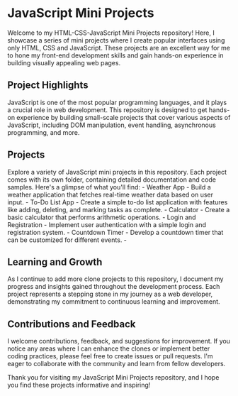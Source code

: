 <h1>JavaScript Mini Projects</h1>
Welcome to my HTML-CSS-JavaScript Mini Projects repository! Here, I showcase a series of mini projects where I create popular interfaces using only HTML, CSS and JavaScript. These projects are an excellent way for me to hone my front-end development skills and gain hands-on experience in building visually appealing web pages.

<h2>Project Highlights</h2>
JavaScript is one of the most popular programming languages, and it plays a crucial role in web development. This repository is designed to get hands-on experience by building small-scale projects that cover various aspects of JavaScript, including DOM manipulation, event handling, asynchronous programming, and more.

<h2>Projects</h2>
Explore a variety of JavaScript mini projects in this repository. Each project comes with its own folder, containing detailed documentation and code samples. Here's a glimpse of what you'll find:
- Weather App - Build a weather application that fetches real-time weather data based on user input.
- To-Do List App - Create a simple to-do list application with features like adding, deleting, and marking tasks as complete.
- Calculator - Create a basic calculator that performs arithmetic operations.
- Login and Registration - Implement user authentication with a simple login and registration system.
- Countdown Timer - Develop a countdown timer that can be customized for different events.
-
<h2>Learning and Growth</h2>
As I continue to add more clone projects to this repository, I document my progress and insights gained throughout the development process. Each project represents a stepping stone in my journey as a web developer, demonstrating my commitment to continuous learning and improvement.

<h2>Contributions and Feedback</h2>
I welcome contributions, feedback, and suggestions for improvement. If you notice any areas where I can enhance the clones or implement better coding practices, please feel free to create issues or pull requests. I'm eager to collaborate with the community and learn from fellow developers.

Thank you for visiting my JavaScript Mini Projects repository, and I hope you find these projects informative and inspiring!
